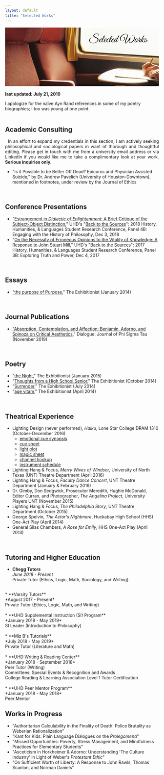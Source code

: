 ```yaml
---
layout: default
title: "Selected Works"
---
```

<div class="hero-image">
  <img src="/assets/images/hero-images/selected-works-hero-image.jpg" alt="selected works hero image"/>
</div><!-- /.hero-image -->

**last updated: July 21, 2019**

<div class="text">I apologize for the naïve Ayn Rand references in some of my poetry biographies; I too was young at one point.</div><!-- /.text -->

<br>


## Academic Consulting

<div class="text" align="justify"> &nbsp; In an effort to expand my credentials in this section, I am actively seeking philosophical and sociological papers in want of thorough and thoughtful editing. Please get in touch with me from a university email address or via LinkedIn if you would like me to take a complimentary look at your work. <strong>Serious inquiries only.</strong></div><!-- /.text -->

* "Is it Possible to be Better Off Dead? Epicurus and Physician Assisted Suicide," by Dr. Andrew Pavelich (University of Houston-Downtown), mentioned in footnotes, under review by the Journal of Ethics

<br>


## Conference Presentations

* "[Estrangement in *Dialectic of Enlightenment*: A Brief Critique of the Subject-Object Distinction](/assets/pdfs/2018-12-03-estrangement.pdf)," UHD's "[Back to the Sources](https://www.uhd.edu/academics/humanities/about/departments/hhl/Documents/2018-HHL-Student-Resaerch-Conference-PROGRAM.pdf)": 2018 History, Humanities, & Languages Student Research Conference, Panel 4B: Engaging with the History of Philosophy, Dec 3, 2018
* "[On the Necessity of Erroneous Opinions to the Vitality of Knowledge: A Response to John Stuart Mill](/assets/pdfs/2017-12-04-erroneous-opinions.pdf)," UHD's "[Back to the Sources](/assets/pdfs/2017-12-04-conference-program.pdf)": 2017 History, Humanities, & Languages Student Research Conference, Panel 3B: Exploring Truth and Power, Dec 4, 2017

<br>


## Essays

* ["the purpose of Purpose](https://thexzbt.files.wordpress.com/2013/02/2014-1.pdf)," The Exhibitionist (January 2014)

<br>


## Journal Publications

* ["Absorption, Contemplation, and Affection: Benjamin, Adorno, and Spinoza on Critical Aesthetics](/assets/pdfs/2019-11-benjamin-adorno-spinoza.pdf)," Dialogue: Journal of Phi Sigma Tau (November 2019)

<br>


## Poetry

* "[the Night](https://thexzbt.files.wordpress.com/2013/02/2015-1.pdf)," The Exhibitionist (January 2015)
* "[Thoughts from a High School Senior](https://thexzbt.files.wordpress.com/2014/10/2014-4.pdf)," The Exhibitionist (October 2014)
* "[Surrender](https://thexzbt.files.wordpress.com/2014/10/2014-3.pdf)," The Exhibitionist (July 2014)
* "[age vitam](https://thexzbt.files.wordpress.com/2013/02/2014-2.pdf)," The Exhibitionist (April 2014)

<br>


## Theatrical Experience

* Lighting Design (never performed), *Haiku*, Lone Star College DRAM 1310 (October-December 2016)
  * [emotional cue synopsis](/assets/pdfs/haiku-files/emotional-cue-synopsis.pdf)
  * [cue sheet](/assets/pdfs/haiku-files/cue-sheet.pdf)
  * [light plot](/assets/pdfs/haiku-files/light-plot.pdf)
  * [magic sheet](/assets/pdfs/haiku-files/magic-sheet.pdf)
  * [channel hookup](/assets/pdfs/haiku-files/channel-hookup.pdf)
  * [instrument schedule](/assets/pdfs/haiku-files/instrument-schedule.pdf)
* Lighting Hang & Focus, *Merry Wives of Windsor*, University of North Texas (UNT) Theatre Department (April 2016)
* Lighting Hang & Focus, *Faculty Dance Concert*, UNT Theatre Department (January & February 2016)
* Dr. Gimby, Don Sedgwick, Prosecutor Meredith, Hughie McDonald, Editor Curran, and Photographer, *The Angelina Project*, University Players UNT (November 2015)
* Lighting Hang & Focus, *The Philadelphia Story*, UNT Theatre Department (October 2015)
* George Spelvin, *The Actor's Nightmare*, Huckabay High School (HHS) One-Act Play (April 2014)
* General Silas Chambers, *A Rose for Emily*, HHS One-Act Play (April 2013)

<br>


## Tutoring and Higher Education

* **Chegg Tutors**<br>
*June 2018 - Present*<br>
Private Tutor (Ethics, Logic, Math, Sociology, and Writing)<br>
<br>
* **Varsity Tutors**<br>
*August 2017 - Present*<br>
Private Tutor (Ethics, Logic, Math, and Writing)<br>
<br>
* **UHD Supplemental Instruction (SI) Program**<br>
*January 2019 - May 2019*<br>
SI Leader (Introduction to Philosophy)<br>
<br>
* **Miz B's Tutorials**<br>
*July 2018 - May 2019*<br>
Private Tutor (Literature and Math)<br>
<br>
* **UHD Writing & Reading Center**<br>
*January 2018 - September 2018*<br>
Peer Tutor (Writing)<br>
Committees: Special Events & Recognition and Awards<br>
College Reading & Learning Association Level 1 Tutor Certification<br>
<br>
* **UHD Peer Mentor Program**<br>
*January 2018 - May 2018*<br>
Peer Mentor

<br>


## Works in Progress

* "Authoritarian Calculability in the Finality of Death: Police Brutality as Weberian Rationalization"
* "Kant for Kids: Plain Language Dialogues on the *Prolegomena*"
* "Missed Opportunities: Poverty, Stress Management, and Mindfulness Practices for Elementary Students"
* "Asceticism in Horkheimer & Adorno: Understanding 'The Culture Industry' in Light of Weber's *Protestant Ethic*"
* "On Sufficient Worth of Liberty: A Response to John Rawls, Thomas Scanlon, and Norman Daniels"

<br>
